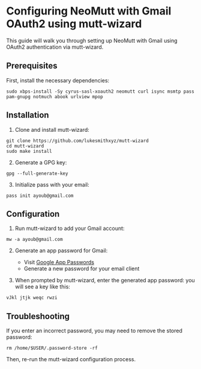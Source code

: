 # Configuring NeoMutt with Gmail OAuth2 using mutt-wizard

This guide will walk you through setting up NeoMutt with Gmail using OAuth2 authentication via mutt-wizard.

## Prerequisites

First, install the necessary dependencies:

```
sudo xbps-install -Sy cyrus-sasl-xoauth2 neomutt curl isync msmtp pass pam-gnupg notmuch abook urlview mpop
```

## Installation

1. Clone and install mutt-wizard:

```
git clone https://github.com/lukesmithxyz/mutt-wizard
cd mutt-wizard
sudo make install
```

2. Generate a GPG key:

```
gpg --full-generate-key
```

3. Initialize pass with your email:

```
pass init ayoub@gmail.com
```

## Configuration

1. Run mutt-wizard to add your Gmail account:

```
mw -a ayoub@gmail.com
```

2. Generate an app password for Gmail:
   - Visit [Google App Passwords](https://myaccount.google.com/apppasswords)
   - Generate a new password for your email client

3. When prompted by mutt-wizard, enter the generated app password:
you will see a key like this:
```
vJkl jtjk weqc rwzi
```

## Troubleshooting

If you enter an incorrect password, you may need to remove the stored password:

```
rm /home/$USER/.password-store -rf
```

Then, re-run the mutt-wizard configuration process.
